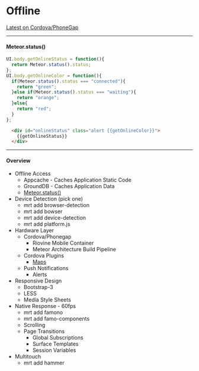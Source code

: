 Offline
============================================



  [Latest on Cordova/PhoneGap](https://groups.google.com/forum/#!searchin/meteor-talk/morten$20meteor$20architecture$20build/meteor-talk/sZLCHH1Hd3I/wyTf21_smzkJ)

----------------------------------
####  Meteor.status()

````js
UI.body.getOnlineStatus = function(){
  return Meteor.status().status;
};
UI.body.getOnlineColor = function(){
  if(Meteor.status().status === "connected"){
    return "green";
  }else if(Meteor.status().status === "waiting"){
    return "orange";
  }else{
    return "red";
  }
};
````

````html
  <div id="onlineStatus" class="alert {{getOnlineColor}}">
    {{getOnlineStatus}}
  </div>
````


----------------------------------
####  Overview

- Offline Access  
  - Appcache - Caches Application Static Code  
  - GroundDB - Caches Application Data
  - [Meteor.status()](http://docs.meteor.com/#meteor_status)  
- Device Detection (pick one)  
  - mrt add browser-detection  
  - mrt add bowser  
  - mrt add device-detection  
  - mrt add platform.js  
- Hardware Layer  
  - Cordova/Phonegap  
    - Riovine Mobile Container  
    - Meteor Architecture Build Pipeline  
  - Cordova Plugins  
    - [Maps](https://github.com/wf9a5m75/phonegap-googlemaps-plugin)    
  - Push Notifications  
    - Alerts  
- Responsive Design  
  - Bootstrap-3  
  - LESS  
  - Media Style Sheets  
- Native Response - 60fps  
  - mrt add famono  
  - mrt add famo-components  
  - Scrolling  
  - Page Transitions  
    - Global Subscriptions  
    - Surface Templates  
    - Session Variables   
- Multitouch  
  - mrt add hammer  
